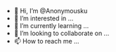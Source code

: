 - 👋 Hi, I’m @Anonymousku
- 👀 I’m interested in ...
- 🌱 I’m currently learning ...
- 💞️ I’m looking to collaborate on ...
- 📫 How to reach me ...

<!---
Anonymousku/Anonymousku is a ✨ special ✨ repository because its `README.md` (this file) appears on your GitHub profile.
You can click the Preview link to take a look at your changes.
--->
